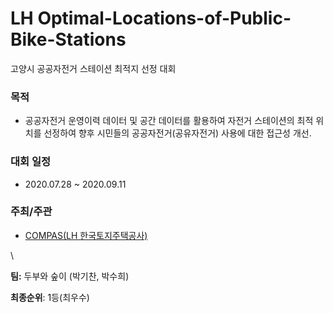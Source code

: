 # LH Optimal-Locations-of-Public-Bike-Stations

고양시 공공자전거 스테이션 최적지 선정 대회

### 목적

 - 공공자전거 운영이력 데이터 및 공간 데이터를 활용하여 자전거 스테이션의 최적 위치를 선정하여 향후 시민들의 공공자전거(공유자전거) 사용에 대한 접근성 개선.
 
### 대회 일정

- 2020.07.28 ~ 2020.09.11

### 주최/주관
- [COMPAS(LH 한국토지주택공사)](https://compas.lh.or.kr/subj/past/data?subjNo=SBJ_2007_001)

\

**팀:** 두부와 숲이 (박기찬, 박수희)

**최종순위**: 1등(최우수)
